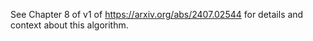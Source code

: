 See Chapter 8 of v1 of https://arxiv.org/abs/2407.02544 for details and context about this algorithm.
